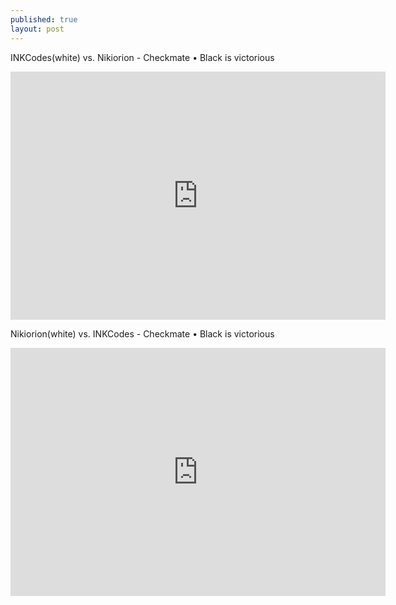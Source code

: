 ```yaml
---
published: true
layout: post
---
```

INKCodes(white) vs. Nikiorion - Checkmate • Black is victorious
<iframe src="https://lichess.org/embed/zuqKnYQ5?theme=auto&bg=auto"
width=600 height=397 frameborder=0></iframe>

Nikiorion(white) vs. INKCodes - Checkmate • Black is victorious
<iframe src="https://lichess.org/embed/v4WOOLdT#0?theme=auto&bg=auto"
width=600 height=397 frameborder=0></iframe>
